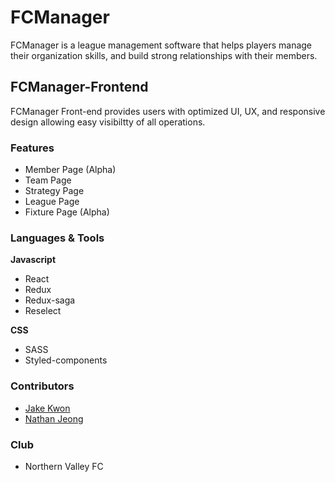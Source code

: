 # FCManager
FCManager is a league management software that helps players manage their organization skills, and build strong relationships with their members.

## FCManager-Frontend
FCManager Front-end provides users with optimized UI, UX, and responsive design allowing easy visibiltty of all operations.

### Features
* Member Page (Alpha)
* Team Page
* Strategy Page
* League Page
* Fixture Page (Alpha)

### Languages & Tools

**Javascript**
* React
* Redux
* Redux-saga
* Reselect

**CSS**
* SASS
* Styled-components

### Contributors
* [Jake Kwon](https://github.com/FoxeyesJK)
* [Nathan Jeong](https://github.com/HolydayJeong)

### Club
* Northern Valley FC

